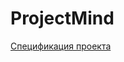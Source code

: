 # ProjectMind

[Cпецификация проекта](https://github.com/Firally/ProjectMind/blob/main/specifications.md)
